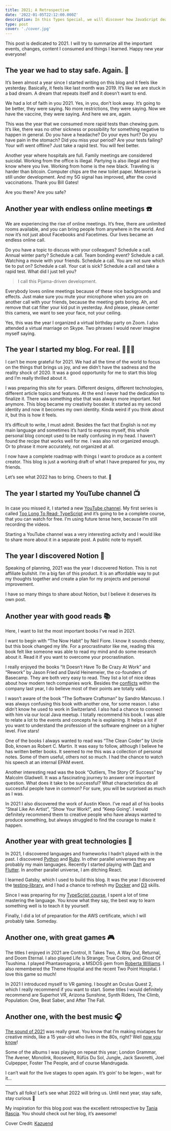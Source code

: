 ```yaml
---
title: 2021; A Retrospective
date: '2022-01-05T22:12:00.000Z'
description: In this Types Special, we will discover how JavaScript deals with types and how you can make your life simpler with TypeScript.
type: post
cover: './cover.jpg'
---
```

This post is dedicated to 2021. I will try to summarize all the important events, changes, content I consumed and things I learned. Happy new year everyone!

## The year we had to stay safe. Again. 🦠

It’s been almost a year since I started writing on this blog and it feels like yesterday. Basically, it feels like last month was 2019. It’s like we are stuck in a bad dream. A dream that repeats itself and it doesn’t want to end.

We had a lot of faith in you 2021. Yes, in you, don’t look away. It’s going to be better, they were saying. No more restrictions, they were saying. Now we have the vaccine, they were saying. And here we are, again.

This was the year that we consumed more rapid tests than chewing gum. It’s like, there was no other sickness or possibility for something negative to happen in general. Do you have a headache? Do your eyes hurt? Do you have pain in the stomach? Did you miss your period? Are your tests failing? Your wifi went offline? Just take a rapid test. You will feel better.

Another year where hospitals are full. Family meetings are considered suicidal. Working from the office is illegal. Partying is also illegal and they know where you live. Working from home is the new black. Traveling is harder than bitcoin. Computer chips are the new toilet paper. Metaverse is still under development. And my 5G signal has improved, after the covid vaccinations. Thank you Bill Gates!

Are you there? Are you safe?

## Another year with endless online meetings ☎️

We are experiencing the rise of online meetings. It’s free, there are unlimited rooms available, and you can bring people from anywhere in the world. And now it’s not just about Facebooks and Facetimes. Our lives became an endless online call.

Do you have a topic to discuss with your colleagues? Schedule a call. Annual winter party? Schedule a call. Team bonding event? Schedule a call. Watching a movie with your friends. Schedule a call. You are not sure which tie to put on? Schedule a call. Your cat is sick? Schedule a call and take a rapid test. What did I just tell you?

> I call this Pijama-driven development.
> 

Everybody loves online meetings because of these nice backgrounds and effects. Just make sure you mute your microphone when you are on another call with your friends, because the meeting gets boring. Ah, and remove that cat filter your kid put in yesterday. And please, please center this camera, we want to see your face, not your ceiling.

Yes, this was the year I organized a virtual birthday party on Zoom. I also attended a virtual marriage on Skype. Two phrases I would never imagine myself saying. 

## The year I started my blog. For real. 👨🏼‍💻

I can’t be more grateful for 2021. We had all the time of the world to focus on the things that brings us joy, and we didn’t have the sadness and the reality shock of 2020. It was a good opportunity for me to start this blog and I’m really thrilled about it.

I was preparing this site for years. Different designs, different technologies, different article topics and features. At the end I never had the dedication to finalize it. There was something else that was always more important. Not anymore. This blog became my creativity booster. It started as my second identity and now it becomes my own identity. Kinda weird if you think about it, but this is how it feels.

It’s difficult to write, I must admit. Besides the fact that English is not my main language and sometimes it’s hard to express myself, this whole personal blog concept used to be really confusing in my head. I haven’t found the recipe that works well for me. I was also not organized enough. Or to phrase it more accurately, not organized at all.

I now have a complete roadmap with things I want to produce as a content creator. This blog is just a working draft of what I have prepared for you, my friends. 

Let’s see what 2022 has to bring. Cheers to that. 🥂

## The year I started my YouTube channel 📺

In case you missed it, I started a new [YouTube channel](https://www.youtube.com/channel/UCdUj8NuSRk8M-0gem5lTUlA). My first series is called [Too Long To Read; TypeScript](https://youtube.com/playlist?list=PL73mkIDIrfyPKjkJ1V151lcgGEDHs3tgG) and it’s going to be a complete course, that you can watch for free. I’m using future tense here, because I’m still recording the videos.

Starting a YouTube channel was a very interesting activity and I would like to share more about it in a separate post. A public note to myself.

## The year I discovered Notion 📝

Speaking of planning, 2021 was the year I discovered Notion. This is not affiliate bullshit. I’m a big fan of this product. It is an affordable way to put my thoughts together and create a plan for my projects and personal improvement.

I have so many things to share about Notion, but I believe it deserves its own post.

## Another year with good reads 📚

Here, I want to list the most important books I’ve read in 2021.

I want to begin with “The Now Habit” by Neil Fiore. I know it sounds cheesy, but this book changed my life. For a procrastinator like me, reading this book felt like someone was able to read my mind and do some research about it. Read it if you want to overcome your procrastination.

I really enjoyed the books “It Doesn’t Have To Be Crazy At Work” and “Rework” by Jason Fried and David Heinemeier, the co-founders of Basecamp. They are both very easy to read. They list a lot of nice ideas about how modern tech companies work. Besides the [conflicts](https://www.theverge.com/2021/5/3/22418208/basecamp-all-hands-meeting-employee-resignations-buyouts-implosion) within the company last year, I do believe most of their points are totally valid.

I wasn’t aware of the book “The Software Craftsman” by Sandro Mancuso. I was always confusing this book with another one, for some reason. I also didn’t know he used to work in Switzerland. I also had a chance to connect with him via our local Java meetup. I totally recommend his book. I was able to relate a lot to the events and concepts he is explaining. It helps a lot if you want to understand the profession of the software engineer on a higher level. Five stars!

One of the books I always wanted to read was “The Clean Coder” by Uncle Bob, known as Robert C. Martin. It was easy to follow, although I believe he has written better books. It seemed to me this was a collection of personal notes. Some of them useful, others not so much. I had the chance to watch his speech at an internal EPAM event.

Another interesting read was the book “Outliers, The Story Of Success” by Malcolm Gladwell. It was a fascinating journey to answer one important question. What does it take to be successful? What characteristics do all successful people have in common? For sure, you will be surprised as much as I was.

In 2021 I also discovered the work of Austin Kleon. I’ve read all of his books “Steal Like An Artist”, “Show Your Work!”, and “Keep Going”. I would definitely recommend them to creative people who have always wanted to produce something, but always struggled to find the courage to make it happen.

## Another year with great technologies 🔭

In 2021, I discovered languages and frameworks I hadn't played with in the past. I discovered [Python](https://www.python.org) and [Ruby](https://www.ruby-lang.org/en/). In other parallel universes they are probably my main languages. Recently I started playing with [Dart](https://dart.dev) and [Flutter](https://flutter.dev). In another parallel universe, I am ditching React.

I learned Gatsby, which I used to build this blog. It was the year I discovered the [testing-library](https://testing-library.com), and I had a chance to refresh my [Docker](https://www.docker.com) and [D3](https://d3js.org) skills.

Since I was preparing for my [TypeScript course](https://www.youtube.com/watch?v=D_0KI6SePcA&list=PL73mkIDIrfyPKjkJ1V151lcgGEDHs3tgG), I spent a lot of time mastering the language. You know what they say, the best way to learn something well is to teach it by yourself.

Finally, I did a lot of preparation for the AWS certificate, which I will probably take. Someday.

## Another one, with great games 🎮

The titles I enjoyed in 2021 are Control, It Takes Two, A Way Out, Returnal, and Doom Eternal. I also played Life Is Strange; True Colors, and Ghost Of Tsushima. I played Phantasmagoria, a MSDOS gem from [Roberta Williams](https://www.google.com/search?client=safari&rls=en&sxsrf=AOaemvJPaZVjCKlKEN3z1XeU3kgnY0cfRA:1641376880825&q=Roberta+Williams&stick=H4sIAAAAAAAAAOPgE-LUz9U3MDO2MC9TAjMN83JNsrWUs5Ot9JPL0vWT83MLSktSi-LLMlNS89MTc1OtUlKLM9PzUosWsQoE5SelFpUkKoRn5uRkJuYW72BlBABe4xkMUwAAAA&sa=X&ved=2ahUKEwjBz7GvrZr1AhX5_bsIHbC5DYkQmxMoAXoECDUQAw). I also remembered the Theme Hospital and the recent Two Point Hospital. I love this game so much!

In 2021 I introduced myself to VR gaming. I bought an Oculus Quest 2, which I really recommend if you want to start. Some titles I would definitely recommend are Superhot VR, Arizona Sunshine, Synth Riders, The Climb, Population: One, Beat Saber, and After The Fall.

## Another one, with the best music 🎧

[The sound of 2021](https://open.spotify.com/playlist/3BcoT8k0wjINDe1xF9VU8l?si=302de71e66794df2) was really great. You know that I’m making mixtapes for creative minds, like a 15 year-old who lives in the 80s, right? Well [now you know](https://nicotsou.com/music-for-creative-minds/)!

Some of the albums I was playing on repeat this year; London Grammar, The Avener, Monolink, Roosevelt, Rüfüs Du Sol, Jungle, Jack Savoretti, Joel Culpepper, Foster The People, and of course Mandrugada.

I can’t wait for the live stages to open again. It’s goin’ to be legen-, wait for it...

---

That’s all folks! Let’s see what 2022 will bring us. Until next year, stay safe, stay curious 🙂

My inspiration for this blog post was the excellent retrospective by [Tania Rascia](https://www.taniarascia.com/2021-into-2022/). You should check out her blog, it’s awesome!

Cover Credit: [Kazuend](https://unsplash.com/photos/tsMVvBbpyGM)